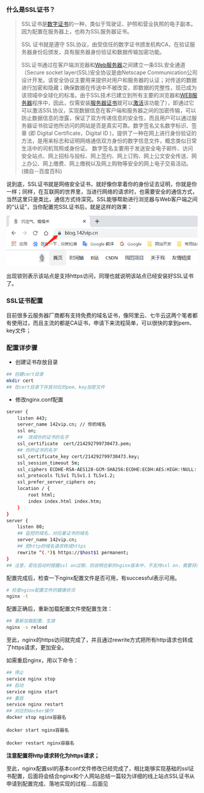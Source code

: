 ### 什么是SSL证书？

> SSL证书是[数字证书](https://baike.baidu.com/item/数字证书/326874)的一种，类似于驾驶证、护照和营业执照的电子副本。因为配置在服务器上，也称为SSL服务器证书。
>
> SSL 证书就是遵守 SSL协议，由受信任的数字证书颁发机构CA，在验证服务器身份后颁发，具有服务器身份验证和数据传输加密功能。
>
> SSL证书通过在客户端浏览器和[Web服务器](https://baike.baidu.com/item/Web服务器)之间建立一条SSL安全通道（Secure socket layer(SSL)安全协议是由Netscape Communication公司设计开发。该安全协议主要用来提供对用户和服务器的认证；对传送的数据进行加密和隐藏；确保数据在传送中不被改变，即数据的完整性，现已成为该领域中全球化的标准。由于SSL技术已建立到所有主要的浏览器和[WEB服务器](https://baike.baidu.com/item/WEB服务器)程序中，因此，仅需安装[服务器证书](https://baike.baidu.com/item/服务器证书/808219)就可以[激活](https://baike.baidu.com/item/激活/310525)该功能了），即通过它可以激活SSL协议，实现数据信息在客户端和服务器之间的加密传输，可以防止数据信息的泄露，保证了双方传递信息的安全性，而且用户可以通过服务器证书验证他所访问的网站是否是真实可靠。数字签名又名数字标识、签章 (即 Digital Certificate，Digital ID )，提供了一种在网上进行身份验证的方法，是用来标志和证明网络通信双方身份的数字信息文件，概念类似日常生活中的司机驾照或身份证。 数字签名主要用于发送安全电子邮件、访问安全站点、网上招标与投标、网上签约、网上订购、网上公文安全传送、网上办公、网上缴费、网上缴税以及网上购物等安全的网上电子交易活动。(摘自--百度百科)

说到底，SSL证书就是网络安全证书，就好像你拿着你的身份证去证明，你就是你一样；同样，在互联网的世界里，当进行网络的请求时，也需要安全的通信方式，当然这里只是类比，通信方式待深究。SSL能够帮助进行浏览器与Web客户端之间的“认证”，当你配置完SSL证书后，就是这样的效果：

![image-20200606111644148](img/image-20200606111644148.png)

出现锁则表示该站点是支持https访问，同理也就说明该站点已经安装好SSL证书了。

### SSL证书配置

目前很多云服务器厂商都有支持免费的域名证书，像阿里云、七牛云这两个笔者都有使用过，而且主流的都是CA证书，申请下来流程简单，可以很快的拿到pem、key文件；

### 配置详步骤

- 创建证书存放目录

```bash
## 创建cert目录
mkdir cert
## 在cert目录下存放对应的pem、key加密文件
```

- 修改nginx.conf配置

```bash
server {
    listen 443;
    server_name 142vip.cn; // 你的域名
    ssl on;
    ##  改成你的证书的名字
    ssl_certificate  cert/214292799730473.pem;
    ## 你的证书的名字
    ssl_certificate_key cert/214292799730473.key; 
    ssl_session_timeout 5m;
    ssl_ciphers ECDHE-RSA-AES128-GCM-SHA256:ECDHE:ECDH:AES:HIGH:!NULL:!aNULL:!MD5:!ADH:!RC4;
    ssl_protocols TLSv1 TLSv1.1 TLSv1.2;
    ssl_prefer_server_ciphers on;
    location / {
    	root html;
        index index.html index.htm;
    }
}
server {
    listen 80;
    ## 监控的域名，对应着证书的域名
    server_name 142vip.cn;
    ## 把http的域名请求转成https
    rewrite ^(.*)$ https://$host$1 permanent; 
}
## 注意，若在启动时提醒ssl on过期，则说明在新的nginx版本中，不支持ssl on，需要将ssl on删除，同时将listen 443 修改为 listen 443 ssl;
```

配置完成后，检查一下nginx配置文件是否可用，有successful表示可用。

```bash
# 检查nginx配置文件的健康状况
nginx -t 
```

配置正确后，重新加载配置文件使配置生效：

```bash
## 重新加载配置，生效
nginx -s reload 
```

至此，nginx的https访问就完成了，并且通过rewrite方式把所有http请求也转成了https请求，更加安全。

如需重启nginx，用以下命令：

```bash
## 停止
service nginx stop
## 启动
service nginx start 
## 重启
service nginx restart
## 对应的docker操作
docker stop nginx容器名

docker start nginx容器名

docker restart nginx容器名
```

**注意配置将http请求转化为https请求；**

至此，nginx配置ssl的基本conf文件修改已经完成了，相比能够实现基础的ssl证书配置，后面将会结合nginx和个人网站总结一篇较为详细的线上站点SSL证书从申请到配置完成、落地实现的过程....后面见



